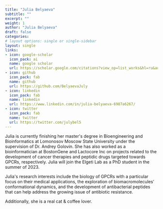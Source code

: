 ```yaml
---
title: "Julia Belyaeva"
subtitle: ""
excerpt: ""
weight: 1
author: "Julia Belyaeva"
draft: false
categories:
# layout options: single or single-sidebar
layout: single
links:
- icon: google-scholar
  icon_pack: ai
  name: google scholar
  url: https://scholar.google.com/citations?view_op=list_works&hl=ru&authuser=2&user=_qnh5a0AAAAJ&gmla=AJsN-F5CBYGFE9GMCrB4I2Ops0pJHe5qkIYvL8uA91dQFufxxVadTFU5yYAztlgVKtgCBuTP7YEXcHRtI23VkGxpQPPOZMdrgRlIZsl5f41UR3W7d6i3l9C7RR4UUdmEyuQDZnpucQEkwWu
- icon: github
  icon_pack: fab
  name: github
  url: https://github.com/BelyaevaJuly
- icon: linkedin
  icon_pack: fab
  name: linkedin
  url: https://www.linkedin.com/in/julia-belyaeva-6987a6267/
- icon: twitter
  icon_pack: fab 
  name: twitter
  url: https://twitter.com/julybel5
---
```


Julia is currently finishing her master's degree in Bioengineering and Bioinformatics at Lomonosov Moscow State University under the supervision of Dr. Andrey Golovin. She has also worked as a bioinformatician at BostonGene and Lactocore Inc on projects related to the development of cancer therapies and peptidic drugs targeted towards GPCRs, respectively. Julia will join the Elgeti Lab as a PhD student in the summer of 2023.

Julia's research interests include the biology of GPCRs with a particular focus on their medical applications, the exploration of biomacromolecules’ conformational dynamics, and the development of antibacterial peptides that can help address the growing issue of antibiotic resistance.

Additionally, she is a real cat & coffee lover.